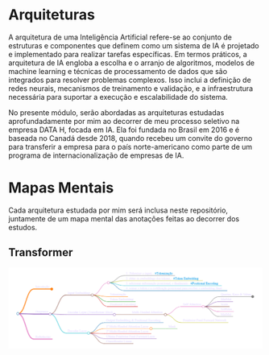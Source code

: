 # Arquiteturas

A arquitetura de uma Inteligência Artificial refere-se ao conjunto de estruturas e componentes que definem como um sistema de IA é projetado e implementado para realizar tarefas específicas. Em termos práticos, a arquitetura de IA engloba a escolha e o arranjo de algoritmos, modelos de machine learning e técnicas de processamento de dados que são integrados para resolver problemas complexos. Isso inclui a definição de redes neurais, mecanismos de treinamento e validação, e a infraestrutura necessária para suportar a execução e escalabilidade do sistema.

No presente módulo, serão abordadas as arquiteturas estudadas aprofundadamente por mim ao decorrer de meu processo seletivo na empresa DATA H, focada em IA. Ela foi fundada no Brasil em 2016 e é baseada no Canadá desde 2018, quando recebeu um convite do governo para transferir a empresa para o país norte-americano como parte de um programa de internacionalização de empresas de IA. 

# Mapas Mentais

Cada arquitetura estudada por mim será inclusa neste repositório, juntamente de um mapa mental das anotações feitas ao decorrer dos estudos.

## Transformer

![Arquitetura Transformer](Imagens/Mind%20Map%20Transformer.png)